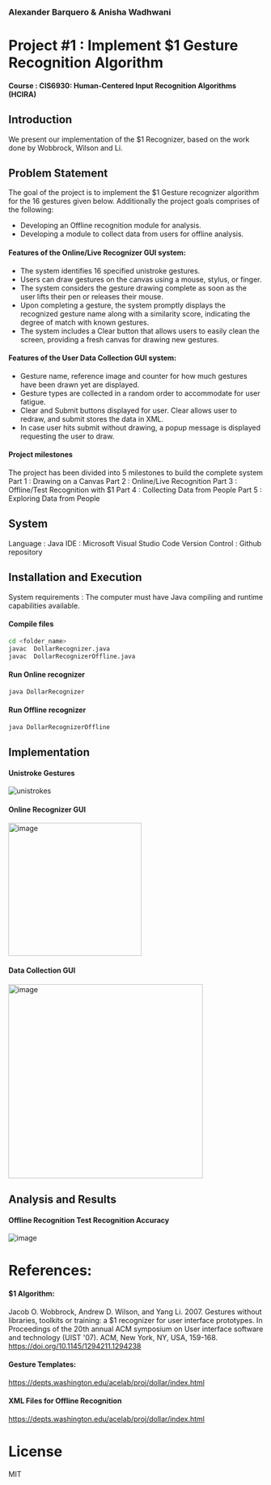 
### Alexander Barquero & Anisha Wadhwani

# Project #1 : Implement $1 Gesture Recognition Algorithm
#### Course : CIS6930: Human-Centered Input Recognition Algorithms (HCIRA)

## Introduction
We present our implementation of the $1 Recognizer, based on the work done by Wobbrock, Wilson and Li.

## Problem Statement
The goal of the project is to implement the $1 Gesture recognizer algorithm for the 16 gestures given below. Additionally the project goals comprises of the following:
- Developing an Offline recognition module for analysis.
- Developing a module to collect data from users for offline analysis. 

#### Features of the Online/Live Recognizer GUI system: 
- The system identifies 16 specified unistroke gestures.
- Users can draw gestures on the canvas using a mouse, stylus, or finger.
- The system considers the gesture drawing complete as soon as the user lifts their pen or releases their mouse.
- Upon completing a gesture, the system promptly displays the recognized gesture name along with a similarity score, indicating the degree of match with known gestures.
- The system includes a Clear button that allows users to easily clean the screen, providing a fresh canvas for drawing new gestures.

#### Features of the User Data Collection GUI system:
- Gesture name, reference image and counter for how much gestures have been drawn yet are displayed.
- Gesture types are collected in a random order to accommodate for user fatigue.
- Clear and Submit buttons displayed for user. Clear allows user to redraw, and submit stores the data in XML. 
- In case user hits submit without drawing, a popup message is displayed requesting the user to draw.

#### Project milestones
The project has been divided into 5 milestones to build the complete system 
Part 1 : Drawing on a Canvas 
Part 2 : Online/Live Recognition 
Part 3 : Offline/Test Recognition with $1 
Part 4 : Collecting Data from People 
Part 5 : Exploring Data from People 

## System
Language : Java 
IDE : Microsoft Visual Studio Code 
Version Control : Github repository

## Installation and Execution

System requirements : The computer must have Java compiling and runtime capabilities available.

#### Compile files
```sh
cd <folder_name>
javac  DollarRecognizer.java
javac  DollarRecognizerOffline.java
```

#### Run Online recognizer 
```sh
java DollarRecognizer
```

#### Run Offline recognizer 
```sh
java DollarRecognizerOffline
```  

## Implementation

#### Unistroke Gestures 
![unistrokes](https://github.com/alebar000/HCIRADollarRecognizer/assets/36306448/b014c199-89ae-43b4-84b8-42e223fb69d4)

#### Online Recognizer GUI
<img width="263" alt="image" src="https://github.com/alebar000/HCIRADollarRecognizer/assets/36306448/5f10e6bb-9f97-4b04-b137-039f40abc57f">

#### Data Collection GUI 
<img width="384" alt="image" src="https://github.com/alebar000/HCIRADollarRecognizer/assets/36306448/54d14442-39d7-49f1-81a7-afed13de8b2c">


## Analysis and Results 

#### Offline Recognition Test Recognition Accuracy
![image](https://github.com/alebar000/HCIRADollarRecognizer/assets/36306448/e8cd4b6e-9df0-435d-824d-d3bbc3c0a9aa)


# References:

#### $1 Algorithm:
Jacob O. Wobbrock, Andrew D. Wilson, and Yang Li. 2007. Gestures without libraries, toolkits or training: a $1 recognizer for user interface prototypes. In Proceedings of the 20th annual ACM symposium on User interface software and technology (UIST '07). ACM, New York, NY, USA, 159-168. https://doi.org/10.1145/1294211.1294238

#### Gesture Templates:
https://depts.washington.edu/acelab/proj/dollar/index.html

#### XML Files for Offline Recognition
https://depts.washington.edu/acelab/proj/dollar/index.html

# License
MIT
